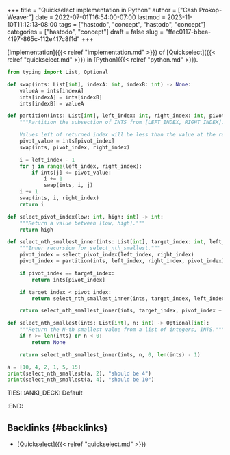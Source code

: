 +++
title = "Quickselect implementation in Python"
author = ["Cash Prokop-Weaver"]
date = 2022-07-01T16:54:00-07:00
lastmod = 2023-11-10T11:12:13-08:00
tags = ["hastodo", "concept", "hastodo", "concept"]
categories = ["hastodo", "concept"]
draft = false
slug = "ffec0117-bbea-4197-865c-112e417c8f1d"
+++

[Implementation]({{< relref "implementation.md" >}}) of [Quickselect]({{< relref "quickselect.md" >}}) in [Python]({{< relref "python.md" >}}).

```python
from typing import List, Optional

def swap(ints: List[int], indexA: int, indexB: int) -> None:
    valueA = ints[indexA]
    ints[indexA] = ints[indexB]
    ints[indexB] = valueA

def partition(ints: List[int], left_index: int, right_index: int, pivot_index: int) -> int:
    """Partition the subsection of INTS from [LEFT_INDEX, RIGHT_INDEX].

    Values left of returned index will be less than the value at the returned index."""
    pivot_value = ints[pivot_index]
    swap(ints, pivot_index, right_index)

    i = left_index - 1
    for j in range(left_index, right_index):
        if ints[j] <= pivot_value:
            i += 1
            swap(ints, i, j)
    i += 1
    swap(ints, i, right_index)
    return i

def select_pivot_index(low: int, high: int) -> int:
    """Return a value between [low, high]."""
    return high

def select_nth_smallest_inner(ints: List[int], target_index: int, left_index: int, right_index: int) -> int:
    """Inner recursion for select_nth_smallest."""
    pivot_index = select_pivot_index(left_index, right_index)
    pivot_index = partition(ints, left_index, right_index, pivot_index)

    if pivot_index == target_index:
        return ints[pivot_index]

    if target_index < pivot_index:
        return select_nth_smallest_inner(ints, target_index, left_index, pivot_index - 1)

    return select_nth_smallest_inner(ints, target_index, pivot_index + 1, right_index)

def select_nth_smallest(ints: List[int], n: int) -> Optional[int]:
    """Return the N-th smallest value from a list of integers, INTS."""
    if n >= len(ints) or n < 0:
        return None

    return select_nth_smallest_inner(ints, n, 0, len(ints) - 1)

a = [10, 4, 2, 1, 5, 15]
print(select_nth_smallest(a, 2), "should be 4")
print(select_nth_smallest(a, 4), "should be 10")
```

TIES:
:ANKI_DECK: Default

:END:


## Backlinks {#backlinks}

-   [Quickselect]({{< relref "quickselect.md" >}})
